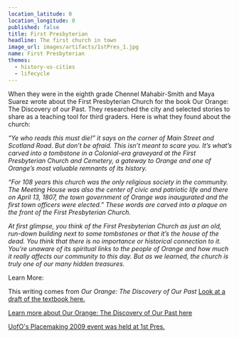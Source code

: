 ```yaml
---
location_latitude: 0
location_longitude: 0
published: false
title: First Presbyterian
headline: The first church in town
image_url: images/artifacts/1stPres_1.jpg
name: First Presbyterian
themes:
  - history-us-cities
  - lifecycle
---
```

When they were in the eighth grade Chennel Mahabir-Smith and Maya Suarez wrote about the First Presbyterian Church for the book Our Orange: The Discovery of our Past.  They researched the city and selected stories to share as a teaching tool for third graders.  Here is what they found about the church:  

_“Ye who reads this must die!” it says on the corner of Main Street and Scotland Road. But don’t be afraid. This isn’t meant to scare you. It’s what’s carved into a tombstone in a Colonial-era graveyard at the First Presbyterian Church and Cemetery, a gateway to Orange and one of Orange’s most valuable remnants of its history._  

_“For 108 years this church was the only religious society in the community. The Meeting House was also the center of civic and patriotic life and there on April 13, 1807, the town government of Orange was inaugurated and the first town officers were elected.” These words are carved into a plaque on the front of the First Presbyterian Church._  

_At first glimpse, you think of the First Presbyterian Church as just an old, run-down building next to some tombstones or that it’s the house of the dead. You think that there is no importance or historical connection to it. You’re unaware of its spiritual links to the people of Orange and how much it really affects our community to this day. But as we learned, the church is truly one of our many hidden treasures._  

Learn More:  

This writing comes from _Our Orange: The Discovery of Our Past_ 
[Look at a draft of the textbook here.](http://www.universityoforange.org/newsite/our-orange-the-discovery-of-our-past)

[Learn more about Our Orange: The Discovery of Our Past here](https://vimeo.com/117972168)  

[UofO's Placemaking 2009 event was held at 1st Pres.](http://hiddentreasuresoforange.tumblr.com/post/111440093204/how-do-we-practice-urbanism-at-the-university-of)


